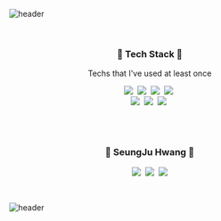 ![header](https://capsule-render.vercel.app/api?type=soft&color=auto&height=150&text=Hi%20There%20👋&fontSize=40&animation=twinkling)

<br>

<h3 align="center">🛶 Tech Stack 🛶</h3>

<p align="center"> Techs that I've used at least once </p>
<p align="center">
  <img src="https://img.shields.io/badge/Python-3766AB?style=flat-square&logo=Python&logoColor=white"/></a>&nbsp 
  <img src="https://img.shields.io/badge/Javascript-ffb13b?style=flat-square&logo=javascript&logoColor=white"/></a>&nbsp 
  <img src="https://img.shields.io/badge/HTML5-E34F26?style=flat-square&logo=HTML5&logoColor=white"/></a>&nbsp 
  <img src="https://img.shields.io/badge/css-1572B6?style=flat-square&logo=css3&logoColor=white"/></a>&nbsp 
  <br>
  <img src="https://img.shields.io/badge/Django-092E20?style=flat-square&logo=Django&logoColor=white"/></a>&nbsp
  <img src="https://img.shields.io/badge/Vue.js-4FC08D?style=flat-square&logo=Vue.js&logoColor=white"/></a>&nbsp 
  <img src="https://img.shields.io/badge/Mysql-E6B91E?style=flat-square&logo=MySql&logoColor=white"/></a>&nbsp  
</p>

<br><br>
<h3 align="center">🌊 SeungJu Hwang 🌊</h3>
<p align="center">
  <a href="https://velog.io/@hsngju"><img src="https://img.shields.io/badge/Tech%20Blog-11B48A?style=flat-square&logo=Vimeo&logoColor=white&link=https://velog.io/@woo0_hooo"/></a>&nbsp
  <a href="https://www.instagram.com/hsngju/"><img src="https://img.shields.io/badge/Instagram-E4405F?style=flat-square&logo=Instagram&logoColor=white&link=https://www.instagram.com/woo0_hooo/"/></a>&nbsp
  <a href="mailto:likeletter5658@gmail.com"><img src="https://img.shields.io/badge/Gmail-d14836?style=flat-square&logo=Gmail&logoColor=white&link=likeletter5658@gmail.com"/></a>
</p>
<br>

![header](https://capsule-render.vercel.app/api?type=wave&color=auto&height=150&section=footer&animation=twinkling)

<!--
- Blog: [My Github Blog](http://wealways.github.io)


- 🌱 I’m currently learning [python,html,css,django,pytorch....]



[![Anurag's github stats](https://github-readme-stats.vercel.app/api?username=wealways)](https://github.com/anuraghazra/github-readme-stats)

[![Top Langs](https://github-readme-stats.vercel.app/api/top-langs/?username=wealways&layout=compact)](https://github.com/anuraghazra/github-readme-stats)

-->

<!--
**wealways/wealways** is a ✨ _special_ ✨ repository because its `README.md` (this file) appears on your GitHub profile.

Here are some ideas to get you started:

- 🔭 I’m currently working on ...
- 🌱 I’m currently learning ...
- 👯 I’m looking to collaborate on ...
- 🤔 I’m looking for help with ...
- 💬 Ask me about ...
- 📫 How to reach me: ...
- 😄 Pronouns: ...
- ⚡ Fun fact: ...
-->
